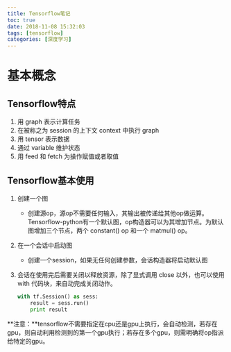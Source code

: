 ```yaml
---
title: Tensorflow笔记
toc: true
date: 2018-11-08 15:32:03
tags: [tensorflow]
categories: [深度学习]
---
```


# 基本概念

## Tensorflow特点

1. 用 graph 表示计算任务
2. 在被称之为 session 的上下文 context 中执行 graph
3. 用 tensor 表示数据
4. 通过 variable 维护状态
5. 用 feed 和 fetch 为操作赋值或者取值

## Tensorflow基本使用

1. 创建一个图

   - 创建源op，源op不需要任何输入，其输出被传递给其他op做运算。Tensorflow-python有一个默认图，op构造器可以为其增加节点。为默认图增加三个节点，两个 constant() op 和一个 matmul() op。

2. 在一个会话中启动图

   - 创建一个session，如果无任何创建参数，会话构造器将启动默认图

3. 会话在使用完后需要关闭以释放资源，除了显式调用 close 以外，也可以使用 with 代码块，来自动完成关闭动作。

   ```python
   with tf.Session() as sess:
       result = sess.run()
       print result
   ```

**注意：**tensorflow不需要指定在cpu还是gpu上执行，会自动检测，若存在gpu，则自动利用检测到的第一个gpu执行；若存在多个gpu，则需明确将op指派给特定的gpu。



